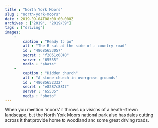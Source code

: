 ```yaml
---
title : "North York Moors"
slug : "north-york-moors"
date : 2019-09-04T08:00:00.000Z
archives : ["2019", "2019/09"]
tags : ["driving"]
images:
    -
        caption : "Ready to go"
        alt : "The B sat at the side of a country road"
        id : "48685653057"
        secret : "f2051c0840"
        server : "65535"
        media : "photo"
    -
        caption : "Hidden church"
        alt : "A stone church in overgrown grounds"
        id : "48685652332"
        secret : "e8287c8847"
        server : "65535"
        media : "photo"
---
```


When you mention 'moors' it throws up visions of a heath-strewn landscape, but the North York Moors national park also has dales cutting across it that provide home to woodland and some great driving roads.
